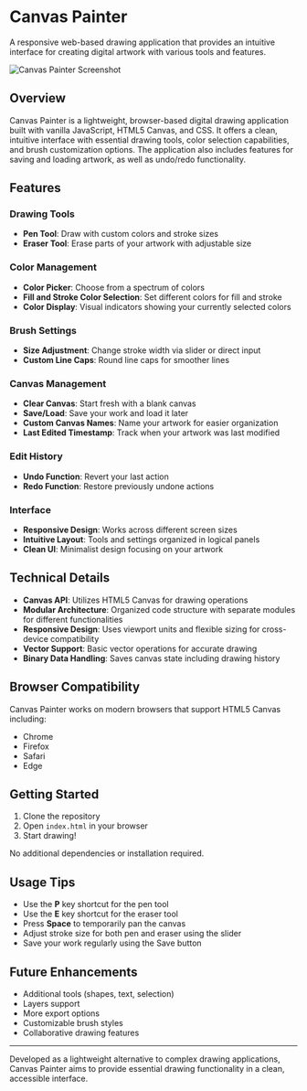 # Canvas Painter

A responsive web-based drawing application that provides an intuitive interface for creating digital artwork with various tools and features.

![Canvas Painter Screenshot](https://tabibitodk.github.io/Canvas-Painter/demo/canvas%20painter.png)

## Overview

Canvas Painter is a lightweight, browser-based digital drawing application built with vanilla JavaScript, HTML5 Canvas, and CSS. It offers a clean, intuitive interface with essential drawing tools, color selection capabilities, and brush customization options. The application also includes features for saving and loading artwork, as well as undo/redo functionality.

## Features

### Drawing Tools
- **Pen Tool**: Draw with custom colors and stroke sizes
- **Eraser Tool**: Erase parts of your artwork with adjustable size

### Color Management
- **Color Picker**: Choose from a spectrum of colors
- **Fill and Stroke Color Selection**: Set different colors for fill and stroke
- **Color Display**: Visual indicators showing your currently selected colors

### Brush Settings
- **Size Adjustment**: Change stroke width via slider or direct input
- **Custom Line Caps**: Round line caps for smoother lines

### Canvas Management
- **Clear Canvas**: Start fresh with a blank canvas
- **Save/Load**: Save your work and load it later
- **Custom Canvas Names**: Name your artwork for easier organization
- **Last Edited Timestamp**: Track when your artwork was last modified

### Edit History
- **Undo Function**: Revert your last action
- **Redo Function**: Restore previously undone actions

### Interface
- **Responsive Design**: Works across different screen sizes
- **Intuitive Layout**: Tools and settings organized in logical panels
- **Clean UI**: Minimalist design focusing on your artwork

## Technical Details

- **Canvas API**: Utilizes HTML5 Canvas for drawing operations
- **Modular Architecture**: Organized code structure with separate modules for different functionalities
- **Responsive Design**: Uses viewport units and flexible sizing for cross-device compatibility
- **Vector Support**: Basic vector operations for accurate drawing
- **Binary Data Handling**: Saves canvas state including drawing history

## Browser Compatibility

Canvas Painter works on modern browsers that support HTML5 Canvas including:
- Chrome
- Firefox
- Safari
- Edge

## Getting Started

1. Clone the repository
2. Open `index.html` in your browser
3. Start drawing!

No additional dependencies or installation required.

## Usage Tips

- Use the **P** key shortcut for the pen tool
- Use the **E** key shortcut for the eraser tool
- Press **Space** to temporarily pan the canvas
- Adjust stroke size for both pen and eraser using the slider
- Save your work regularly using the Save button

## Future Enhancements

- Additional tools (shapes, text, selection)
- Layers support
- More export options
- Customizable brush styles
- Collaborative drawing features

---

Developed as a lightweight alternative to complex drawing applications, Canvas Painter aims to provide essential drawing functionality in a clean, accessible interface.
